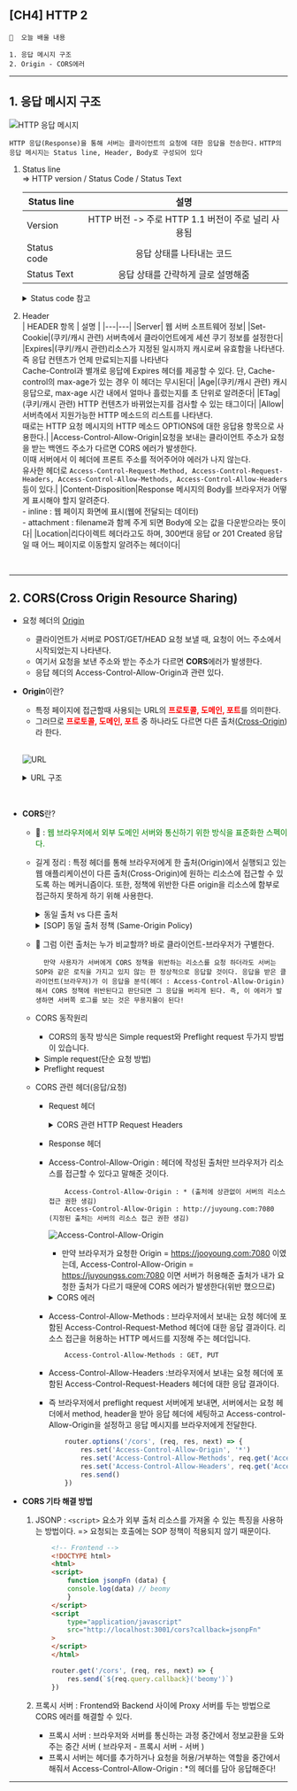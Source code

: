 ## [CH4] HTTP 2

```🙏  오늘 배울 내용 ```

    1. 응답 메시지 구조
    2. Origin - CORS에러

------------------------------------------------
## **1. 응답 메시지 구조**
![HTTP 응답 메시지](./image/21.png)<br>

```HTTP 응답(Response)을 통해 서버는 클라이언트의 요청에 대한 응답을 전송한다.```
```HTTP의 응답 메시지는 Status line, Header, Body로 구성되어 있다```

1. Status line<br>
    => HTTP version / Status Code / Status Text

    | Status line | 설명 |
    |---|:---:|
    |Version|HTTP 버전 -> 주로 HTTP 1.1 버전이 주로 널리 사용됨|
    |Status code|응답 상태를 나타내는 코드|
    |Status Text|응답 상태를 간략하게 글로 설명해줌|

    <details>
    <summary> Status code 참고 </summary>

    ![OPTIONS](./image/22.png)
    * 100번 대 : 정보를 확인할 때 사용한다,
    * 200번 대 : 통신이 성공했을 때 응답받는 코드이다. 보통, 200 응답을 받으면 API가 정상 동작한 경우이다.
    * 300번 대 : Redirect 시 응답받는 코드이다. Request URI의 내용, 위치에 따라 코드가 달라진다.
    * 400번 대 : 클라이언트에서 발생하는 오류가 많다. 대표적으로 400은 Bad request, 403은 Forbidden으로 권한 밖의 접근 시도한 경우, 404는 URI가 존재하지 않을때를 의미한다.
    * 500번 대 : 서버에서 발생하는 오류이다. 대표적으로 500은 서버 내부 오류, 502는 게이트웨이 오류, 504은 서비스 이용이 불가능한 상태(점검 또는 서버가 닫혔을 경우)이다.

    <details>
    <summary> 401과 403차이 </summary>
    
    ![OPTIONS](./image/37.png)
    * 401 대표적인 경우 : 로그인이 되어 있지 않은 상태에서 무언가 요청을 하는 경우이다. 예를 들어 어떤 쇼핑몰 사이트에 로그인을 하지 않았는데 나의 결제 내역과 같은 정보를 달라고 하면 401(Unauthorized)를 반환받게 될 것이다.
    * 403 대표적인 경우 : 로그인하여 인증되었지만 접근 권한이 없는 무언가를 요청하는 경우이다. 예를 들어 어떤 쇼핑몰에 접속하여 로그인까지 하였지만, 다른 사용자의 결제 내역을 달라고 하면 403(Forbidden)을 반환받게 될 것이다.
    </details>
    </details>

2. Header<br>
    | HEADER 항목 | 설명 |
    |---|---|
    |Server| 웹 서버 소프트웨어 정보|
    |Set-Cookie|(쿠키/캐시 관련) 서버측에서 클라이언트에게 세션 쿠기 정보를 설정한다|
    |Expires|(쿠키/캐시 관련)리소스가 지정된 일시까지 캐시로써 유효함을 나타낸다. 즉 응답 컨텐츠가 언제 만료되는지를 나타낸다<br> Cache-Control과 별개로 응답에 Expires 헤더를 제공할 수 있다. 단, Cache-control의 max-age가 있는 경우 이 헤더는 무시된다|
    |Age|(쿠키/캐시 관련) 캐시 응답으로, max-age 시간 내에서 얼마나 흘렀는지를 초 단위로 알려준다|
    |ETag|(쿠키/캐시 관련) HTTP 컨텐츠가 바뀌었는지를 검사할 수 있는 태그이다|
    |Allow|서버측에서 지원가능한 HTTP 메소드의 리스트를 나타낸다. <BR>때로는 HTTP 요청 메시지의 HTTP 메소드 OPTIONS에 대한 응답용 항목으로 사용한다.|
    |Access-Control-Allow-Origin|요청을 보내는 클라이언트 주소가 요청을 받는 백엔드 주소가 다르면 CORS 에러가 발생한다.<BR> 이때 서버에서 이 헤더에 프론트 주소를 적어주어야 에러가 나지 않는다.<BR> 유사한 헤더로 ```Access-Control-Request-Method, Access-Control-Request-Headers, Access-Control-Allow-Methods, Access-Control-Allow-Headers```등이 있다.|
    |Content-Disposition|Response 메시지의 Body를 브라우저가 어떻게 표시해야 할지 알려준다. <br> - inline : 웹 페이지 화면에 표시(웹에 전달되는 데이터)<br> - attachment : filename과 함께 주게 되면 Body에 오는 값을 다운받으라는 뜻이다|
    |Location|리다이렉트 헤더라고도 하며, 300번대 응답 or 201 Created 응답일 때 어느 페이지로 이동할지 알려주는 헤더이다|

    <br>
    

------------------------------------------------------------------
## **2. CORS(Cross Origin Resource Sharing)**
- 요청 헤더의 <u>Origin</u>
    * 클라이언트가 서버로 POST/GET/HEAD 요청 보낼 때, 요청이 어느 주소에서 시작되었는지 나타낸다.
    * 여기서 요청을 보낸 주소와 받는 주소가 다르면 **CORS**에러가 발생한다.
    * 응답 헤더의 Access-Control-Allow-Origin과 관련 있다.

- **Origin**이란?
    * 특정 페이지에 접근할때 사용되는 URL의 <span style="color:red">**프로토콜, 도메인, 포트**</span>를 의미한다.
    * 그러므로 <span style="color:red">**프로토콜, 도메인, 포트**</span> 중 하나라도 다르면 다른 출처(<u>Cross-Origin</u>)라 한다.
    <br>
    
    ![URL](./image/23.png)
    <br>
    <details>
    <summary> URL 구조 </summary>

    | 컴포넌트 | 설명 |
    |:---:|---|
    |스킴-프로토콜| 프로토콜 정보 기재 |
    |호스트|리소스를 제공하는 서버의 도메인 OR IP 주소 기재|
    |포트|서버가 해당 스킴(프로토콜)으로 접근 가능하도록 열어 놓은 포트 번호|
    |경로|서버 내 리소스의 위치 정보|
    |쿼리-질의|애플리케이션에 파라미터를 전달하는 용도<br> 다른 컴포넌트와는 "?"로 구분하고, 내부적으로 key/value구조로 "&" 특수문자로 나뉜다|
    |fragment|리소스의 일부분을 가리키는 이름으로, 클라이언트에서만 사용하는 용도<br> HTML과 같은 리소스는 이상적으로 내부의 특정 절을 가라킬 수 있어야 한다.| 
    </details>
<BR>

- **CORS**란?
    * 🔔 : <span style="color:green">웹 브라우저에서 외부 도메인 서버와 통신하기 위한 방식을 표준화한 스펙이다.</span>
    * 길게 정리 : 특정 헤더를 통해 브라우저에게 한 출처(Origin)에서 실행되고 있는 웹 애플리케이션이 다른 출처(Cross-Origin)에 원하는 리소스에 접근할 수 있도록 하는 메커니즘이다. 또한, 정책에 위반한 다른 origin을 리소스에 함부로 접근하지 못하게 하기 위해 사용한다.

        <details>
        <summary> 동일 출처 vs 다른 출처 </summary>

        ![origin](./image/24.png)<br>
            <details>
            <summary> 정답 </summary>
            ![origin](./image/25.png)<br>

            * Internet Explorer : 모든 브라우저 중 유일하게 출처 비교 시 포트 번호를 무시한다 -> 보안 안좋음!!
        </details> 
        </details>
        <details>
        <summary> [SOP] 동일 출처 정책 (Same-Origin Policy) </summary>

        * <span style="color:blue">**동일 출처 정책**</span> = 자바스크립트(XMLHttpRequest)로 다른 웹페이지에 접근하려면, 무조건 같은 출처(Same Origin)안에서만 접근이 가능하다!
        * 즉, 쉽게 말하면 웹 페이지의 스크립트는 그 페이지와 같은 **서버**에 있는 주소로만 ajax 요청을 할 수 있다.
        * 이 정책이 초기에는 웹 페이지 보안에는 좋았으나, 현재와 같이 여러 도메인에 걸쳐 구성되는 대규모 웹 프로젝트가 늘어가고 REST API 등을 이용한 외부 호출이 많아지는 상황에서는 좋지 않는 기술이다.
        * 그래서! 만들어진 추가 정책이 CORS(Cross-Origin Resource Sharing)이다 👉 이 정책의 특징은 <u>서버에서 **외부 요청**을 허용할 경우 ajax 요청이 가능해지는 방식이다.</u>
        </details>
    * 🔔 그럼 이런 출처는 누가 비교할까? 바로 클라이언트-브라우저가 구별한다. 

            만약 사용자가 서버에게 CORS 정책을 위반하는 리소스를 요청 하더라도 서버는 SOP와 같은 로직을 가지고 있지 않는 한 정상적으로 응답할 것이다. 응답을 받은 클라이언트(브라우저)가 이 응답을 분석(헤더 : Access-Control-Allow-Origin)해서 CORS 정책에 위반된다고 판단되면 그 응답을 버리게 된다. 즉, 이 에러가 발생하면 서버쪽 로그를 보는 것은 무용지물이 된다!
    * CORS 동작원리
        - CORS의 동작 방식은 Simple request와 Preflight request 두가지 방법이 있습니다.
        <details>
        <summary> Simple request(단순 요청 방법) </summary>

        ![Simple request](./image/26.png)<br>
        * CORS는 주로 Preflight 방식으로 규제하지만, 몇몇 요청들은 Simple request 방식을 사용한다.
        * Simple request 방법은 서버에게 <span style="color:orange">**바로**</span> 요청을 보내는 방법이다. 즉, 예비 요청(preflight request)을 보내지 않고 바로 서버에게 본 요청을 보내는 것이다
            * 이 방식은 브라우저는 서버에 API를 요청(요청 헤더에 Origin이라는 필드에 요청을 보내는 출처 담아 보낸다)하고, 서버는 ```Access-Control-Allow-Origin``` 헤더를 포함한 응답을 브라우저에게 보낸다. 브라우저는 ```Access-Control-Allow-Origin``` 헤더를 확인해서 CORS 동작을 수행할지 판단한다
            * 판단은? 브라우저는 자신이 보냈던 Request의 ```Origin```과 서버가 보낸준 응답의 ```Access-Control-Allow-Origin```를 비교한다.
            * Preflight와 Simple request의 큰 차이 :  <span style="color:green">예비 요청의 존재 유무</span>
        * 서버로 번달하는 요청(Request)헤더가 아래 **3가지 조건**을 충족해야 Simple Request방식으로 동작한다.
        
                ☝ Request method : GET, HEAD, POST 중 하나<br>
                ✌ 사용 가능한 헤더 목록 : Accept, Accept-Language, Content-Language, Content-Type, DPR, Downlink, Save-Data, Viewport-Width, Width (이 외에 헤더 사용 금지!!)
                🖐 Content-Type : application/x-www-form-urlencoded, multipart/form-data, text/plain 중 하나
        * 이 방식이 까다로운 조건을 포함하고 있다.
            * 사용 가능한 헤더 목록에 사용자 인증에 사용되는 Authorization 헤더도 포함되지 않는다.
            * REST API는 Content-Type으로 주로 application/json을 사용하기 때문에 지켜지기 까다로운 조건이다.
        </details>
        <details>
        <summary> Preflight request </summary>

        ![Preflight request](./image/27.png)<br>
        * Simple Request 조건에 해당되지 않는다면 브라우저는 Preflight request 방식으로 요청한다.
        * Preflight request 방식은 서버에 <span style="color:orange">**예비 요청**</span>을 보내서 <u>안전한지</u> 판단한 후 요청을 보내는 방법입니다. 
            * Preflight request(예비 요청) : 실제 리소스를 요청하기 전에 ```OPIONS```라는 함수를 통해 실제 요청을 전송할지 판단합니다. 즉, 클라이언트측은 ```OPTIONS``` 함수로 서버에 예비 요청을 보내고, 서버는 이 예비 요청에 대한 응답으로 ```Access-Control-Allow-Origin``` 헤더를 포함한 응답을 브라우저에 보냅니다. 
            * 이후 브라우저는 자신이 보낸 Preflight request(예비 요청)과 서버가 보낸 응답 헤더에서 ```Access-Control-Allow-Origin```를 비교한 후, 만약 이 요청을 보내는 것이 안전하다고 판단되면 해당 서버로 다시 **본 요청**을 보낸다.
        </details>
    * CORS 관련 헤더(응답/요청)
        * Request 헤더
            <details>
            <summary> CORS 관련 HTTP Request Headers </summary>

            * 클라이언트가 서버에 CORS 요청을 보낼 때 사용하는 헤더로, 브라우저가 자동으로 지정하기 때문에 프로그래머가 직접 지정해 줄 필요 없다.

            * Origin : 다른 출처(Cross-site) 요청을 보내는 요청 도메인의 URI를 나타낸다(요청을 보내는 페이지의 출처(도메인-포트까지 포함))
                ```http
                    Origin: https://juyoung.com:7080
                ```

            * Access-Control-Request-Method : 본 요청이 어떤 HTTP 함수를 사용하는지 서버에게 알려주기 위해 사용된다.
                ```http
                    Access-Control-Request-Method: GET
                ```
            
            * Access-Control-Request-Headers : 브라우저가 본 요청에서 어떤 HTTP 헤더(헤더 이름)를 사용할지 서버에게  알려준다.
                ```http
                    Access-Control-Request-Headers: content-type
                ```
            </details>
        * Response 헤더

        * Access-Control-Allow-Origin : 헤더에 작성된 출처만 브라우저가 리소스를 접근할 수 있다고 말해준 것이다. 
            ```http
                Access-Control-Allow-Origin : * (출처에 상관없이 서버의 리소스 접근 권한 생김)
                Access-Control-Allow-Origin : http://juyoung.com:7080 (지정된 출처는 서버의 리소스 접근 권한 생김)
            ```
            ![Access-Control-Allow-Origin](./image/28.png)<br>
            * 만약 브라우저가 요청한 Origin = https://jooyoung.com:7080 이였는데, Access-Control-Allow-Origin = https://juyoungss.com:7080 이면 서버가 허용해준 출처가 내가 요청한 출처가 다르기 때문에 CORS 에러가 발생한다(위반 했으므로)
            <details>
            <summary> CORS 에러 </summary>

            (ex) js 코드 / HTTP 요청 메시지 / HTTP 응답 메시지
            ```js
                const headers = new Headers({
                    'Content-Type': 'text/xml',
                });
                fetch('https://jooyoung.com/page:7080', { headers });
            ```

            ```http
                OPTIONS https://jooyoung.com/page:7080

                Accept: */*
                Accept-Encoding: gzip, deflate, br
                Accept-Language: en-US,en;q=0.9,ko;q=0.8,ja;q=0.7,la;q=0.6
                Access-Control-Request-Headers: content-type
                Access-Control-Request-Method: GET
                Connection: keep-alive
                Host: juyoung.com:7080
                Origin: https://jooyoung.com:7080
                Referer: https://juyoung.com/board/page/:7080
                Sec-Fetch-Dest: empty
                Sec-Fetch-Mode: cors
                Sec-Fetch-Site: cross-site
            ```

            ```http
                OPTIONS https://jooyoung.com:7080 200 OK

                Access-Control-Allow-Origin: https://juyoungss.com:7080  => https://jooyoung.com:7080(이면 CORS 에러 X)
                Content-Encoding: gzip
                Content-Length: 699
                Content-Type: text/xml; charset=utf-8
                Date: Sun, 24 May 2020 11:52:33 GMT
                P3P: CP='ALL DSP COR MON LAW OUR LEG DEL'
                Server: Apache
                Vary: Accept-Encoding
                X-UA-Compatible: IE=Edge
            ```


                🚨 Access to fetch at ‘https://jooyoung.com/page:7080’ from origin ‘https://jooyoung.com:7080’ has been blocked by CORS policy: Response to preflight request doesn’t pass access control check: The ‘Access-Control-Allow-Origin’ header has a value ‘https://juyoungss.com:7080’ that is not equal to the supplied origin. Have the server send the header with a valid value, or, if an opaque response serves your needs, set the request’s mode to ‘no-cors’ to fetch the resource with CORS disabled.
            </details>
        * Access-Control-Allow-Methods : 브라우저에서 보내는 요청 헤더에 포함된 Access-Control-Request-Method 헤더에 대한 응답 결과이다. 리소스 접근을 허용하는 HTTP 메서드를 지정해 주는 헤더입니다.
            ```http
                Access-Control-Allow-Methods : GET, PUT
            ```
        * Access-Control-Allow-Headers :브라우저에서 보내는 요청 헤더에 포함된 Access-Control-Request-Headers 헤더에 대한 응답 결과이다. 

        * 즉 브라우저에서 preflight request 서버에게 보내면, 서버에서는 요청 헤더에서 method, header을 받아 응답 헤더에 세팅하고 Access-control-Allow-Origin을 설정하고 응답 메시지를 브라우저에게 전달한다.
            ```js
                router.options('/cors', (req, res, next) => {
                    res.set('Access-Control-Allow-Origin', '*')
                    res.set('Access-Control-Allow-Methods', req.get('Access-Control-Request-Method'))
                    res.set('Access-Control-Allow-Headers', req.get('Access-Control-Request-Headers'))
                    res.send()
                })
            ```
- **CORS 기타 해결 방법**
    1. JSONP : ```<script>``` 요소가 외부 출처 리소스를 가져올 수 있는 특징을 사용하는 방법이다. => 요청되는 호출에는 SOP 정책이 적용되지 않기 때문이다.
        ```HTML
            <!-- Frontend -->
            <!DOCTYPE html>
            <html>
            <script>
                function jsonpFn (data) {
                console.log(data) // beomy
                }
            </script>
            <script
                type="application/javascript"
                src="http://localhost:3001/cors?callback=jsonpFn"
            >
            </script>
            </html>
        ```

        ```js
            router.get('/cors', (req, res, next) => {
                res.send(`${req.query.callback}('beomy')`)
            })
        ```
    2. 프록시 서버 : Frontend와 Backend 사이에 Proxy 서버를 두는 방법으로 CORS 에러를 해결할 수 있다. 
        * 프록시 서버 : 브라우저와 서버를 통신하는 과정 중간에서 정보교환을 도와주는 중간 서버 ( 브라우저 - 프록시 서버 - 서버 )
        * 프록시 서버는 헤더를 추가하거나 요청을 허용/거부하는 역할을 중간에서 해줘서 Access-Control-Allow-Origin : *의 헤더를 담아 응답해준다!
-------------------------------------------------------------------


